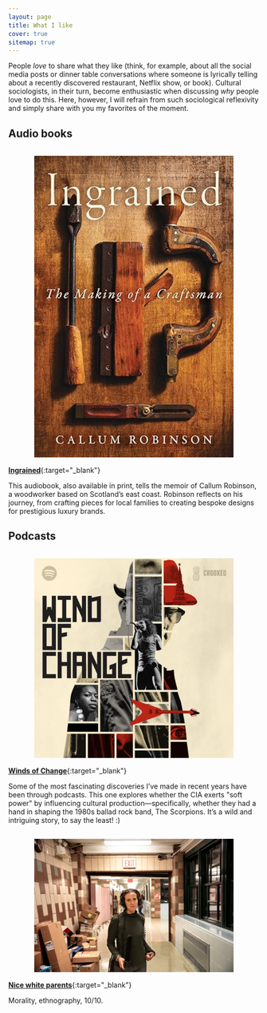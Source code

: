 ```yaml
---
layout: page
title: What I like
cover: true
sitemap: true
---
```


People _love_ to share what they like (think, for example, about all the social media posts or dinner table conversations where someone is lyrically telling about a recently discovered restaurant, Netflix show, or book). Cultural sociologists, in their turn, become enthusiastic when discussing _why_ people love to do this. Here, however, I will refrain from such sociological reflexivity and simply share with you my favorites of the moment.  


## Audio books

<p align="center">
<img src="/assets/img/blog/91vmziWnDsL._SY522_.jpg" alt="prompt" width="400" style="padding-top: 15px;"/>
</p> 

[**Ingrained**](https://www.callumrobinson.org/ingrained){:target="_blank"}

This audiobook, also available in print, tells the memoir of Callum Robinson, a woodworker based on Scotland’s east coast. Robinson reflects on his journey, from crafting pieces for local families to creating bespoke designs for prestigious luxury brands.



## Podcasts

<p align="center">
<img src="/assets/img/blog/wind-of-change-pod-logo-916069-eLEHhDHC.png" alt="prompt" width="400" style="padding-top: 15px;"/>
</p> 

[**Winds of Change**](https://www.rollingstone.com/culture/culture-features/wind-of-change-cia-propaganda-cold-war-podcast-1027873/){:target="_blank"} 

Some of the most fascinating discoveries I’ve made in recent years have been through podcasts. This one explores whether the CIA exerts "soft power" by influencing cultural production—specifically, whether they had a hand in shaping the 1980s ballad rock band, The Scorpions. It’s a wild and intriguing story, to say the least! :)


<p align="center">
<img src="/assets/img/blog/23NWP-IMAGE-jumbo.jpg" alt="prompt" width="400" style="padding-top: 15px;"/>
</p> 

[**Nice white parents**](https://www.nytimes.com/2020/07/23/podcasts/nice-white-parents-serial.html){:target="_blank"}

Morality, ethnography, 10/10.







<!--

_What am I watching?_
* [Netflix's The Last Kingdom](https://www.rottentomatoes.com/tv/the_last_kingdom){:target="_blank"} (Power play between kings, warriors and vikings in the Anglo-Saxon period).
* [Netflix's Feel Good](https://www.rottentomatoes.com/tv/feel_good/s01){:target="_blank"} (addiction, British, humor).


_What am I reading?_
* [The Little Prince](https://www.goodreads.com/book/show/157993.The_Little_Prince){:target="_blank"} (A classic which you may re-read now and then from the kind, imaginative Antoine de Saint-Exupéry).
* [Harry Potter and the Chamber of Secrets](https://harrypotter.fandom.com/wiki/Harry_Potter_and_the_Chamber_of_Secrets#Chapter_1:_The_Worst_Birthday){:target="_blank"} (the wizard who needs no explaining).

-->
